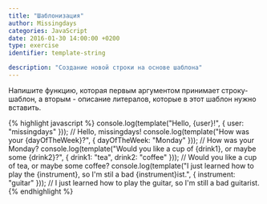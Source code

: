 ```yaml
---
title: "Шаблонизация"
author: Missingdays
categories: JavaScript
date: 2016-01-30 14:00:00 +0200
type: exercise
identifier: template-string

description: "Создание новой строки на основе шаблона"
---
```


Напишите функцию, которая первым аргументом принимает строку-шаблон, а вторым - описание литералов, которые в этот шаблон нужно вставить. 

{% highlight javascript %}
console.log(template("Hello, {user}!", { user: "missingdays"  })); // Hello, missingdays!
console.log(template("How was your {dayOfTheWeek}?", { dayOfTheWeek: "Monday" })); // How was your Monday?
console.log(template("Would you like a cup of {drink1}, or maybe some {drink2}?", { drink1: "tea", drink2: "coffee"  })); // Would you like a cup of tea, or maybe some coffee?
console.log(template("I just learned how to play the {instrument}, so I'm stil a bad {instrument}ist.", { instrument: "guitar"  })); // I just learned how to play the guitar, so I'm still a bad guitarist.
{% endhighlight %}

